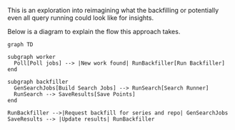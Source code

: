 This is an exploration into reimagining what the backfilling or potentially even all query running could look like for insights.

Below is a diagram to explain the flow this approach takes.

```mermaid
graph TD

subgraph worker
  Poll[Poll jobs] --> |New work found| RunBackfiller[Run Backfiller]
end

subgraph backfiller
  GenSearchJobs[Build Search Jobs] --> RunSearch[Search Runner]
  RunSearch --> SaveResults[Save Points]
end

RunBackfiller -->|Request backfill for series and repo| GenSearchJobs
SaveResults --> |Update results| RunBackfiller
```
